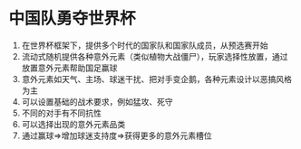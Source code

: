 # 中国队勇夺世界杯

1. 在世界杯框架下，提供多个时代的国家队和国家队成员，从预选赛开始
2. 流动式随机提供各种意外元素（类似植物大战僵尸），玩家选择性放置，通过放置意外元素帮助国足赢球
3. 意外元素如天气、主场、球迷干扰、把对手变企鹅，各种元素设计以恶搞风格为主
4. 可以设置基础的战术要求，例如猛攻、死守
5. 不同的对手有不同抗性
6. 可以选择出现的意外元素品类
5. 通过赢球=>增加球迷支持度=>获得更多的意外元素槽位